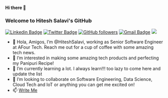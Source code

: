 #### Hi there 👋
### Welcome to Hitesh Salavi's GitHub

[![Linkedin Badge](https://img.shields.io/badge/-hiteshsalavi-blue?style=social&logo=Linkedin&logoColor=blue&link=https://www.linkedin.com/in/hiteshsalavi/)](https://www.linkedin.com/in/hiteshsalavi/) 
[![Twitter Badge](http://img.shields.io/badge/-@HRSalavi?style=social&logo=twitter&logoColor=blue&link=https://twitter.com/HRSalavi)](https://twitter.com/HRSalavi) 
[![GitHub followers](https://img.shields.io/github/followers/hiteshsalavi?label=Follow&style=social)](https://github.com/hiteshsalavi/?tab=follow) 
[![Gmail Badge](https://img.shields.io/badge/-hiteshsalavi?style=social&logo=Gmail&logoColor=red&link=mailto:hiteshsalavi@gmail.com)](mailto:Hitesh%20Salavi<hiteshsalavi@gmail.com>) 
![](https://komarev.com/ghpvc/?username=hiteshsalavi)

- 👋 Hola, Amigos, I’m @HiteshSalavi, working as Senior Software Engineer at AFour Tech. Reach me out for a cup of coffee with some amazing tech news.
- 👀 I’m interested in making some amazing tech products and perfecting my Panipuri Recipe!
- 🌱 I’m currently learning a lot. I always learn!!! too lazy to come here and update the list 
- 💞️ I’m looking to collaborate on Software Engineering, Data Science, Cloud Tech and IoT or anything you can get me excited on!
- 📫 [Write Me](mailto:Hitesh%20Salavi<hiteshsalavi@gmail.com>)

<!---
HiteshSalavi/HiteshSalavi is a ✨ special ✨ repository because its `README.md` (this file) appears on your GitHub profile.
You can click the Preview link to take a look at your changes.
--->
